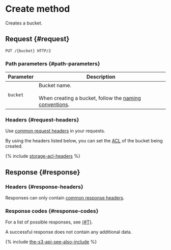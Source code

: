 # Create method

Creates a bucket.


## Request {#request}

```http
PUT /{bucket} HTTP/2
```

### Path parameters {#path-parameters}

Parameter | Description
----- | -----
`bucket` | Bucket name.<br/><br/>When creating a bucket, follow the [naming conventions](../../../concepts/bucket.md#naming).

### Headers {#request-headers}
Use [common request headers](../common-request-headers.md) in your requests.

By using the headers listed below, you can set the [ACL](../../../concepts/acl.md) of the bucket being created.

{% include [storage-acl-headers](../../../_includes_service/storage-acl-bucket-headers.md) %}

## Response {#response}

### Headers {#response-headers}

Responses can only contain [common response headers](../common-response-headers.md).

### Response codes {#response-codes}

For a list of possible responses, see [{#T}](../response-codes.md).

A successful response does not contain any additional data.

{% include [the-s3-api-see-also-include](../../../../_includes/storage/the-s3-api-see-also-include.md) %}